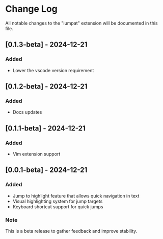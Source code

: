 # Change Log

All notable changes to the "lumpat" extension will be documented in this file.

## [0.1.3-beta] - 2024-12-21
### Added
- Lower the vscode version requirement 

## [0.1.2-beta] - 2024-12-21
### Added
- Docs updates

## [0.1.1-beta] - 2024-12-21
### Added
- Vim extension support 

## [0.0.1-beta] - 2024-12-21

### Added
- Jump to highlight feature that allows quick navigation in text
- Visual highlighting system for jump targets
- Keyboard shortcut support for quick jumps

### Note
This is a beta release to gather feedback and improve stability.
